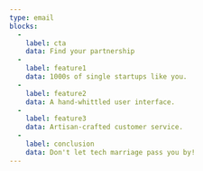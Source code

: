 ```yaml
---
type: email
blocks:
  -
    label: cta
    data: Find your partnership
  -
    label: feature1
    data: 1000s of single startups like you.
  -
    label: feature2
    data: A hand-whittled user interface.
  -
    label: feature3
    data: Artisan-crafted customer service.
  -
    label: conclusion
    data: Don't let tech marriage pass you by!
---
```

